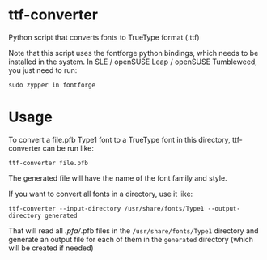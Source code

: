 # ttf-converter
Python script that converts fonts to TrueType format (.ttf)

Note that this script uses the fontforge python bindings, which needs
to be installed in the system. In SLE / openSUSE Leap / openSUSE
Tumbleweed, you just need to run:

```
sudo zypper in fontforge
```

# Usage

To convert a file.pfb Type1 font to a TrueType font in this directory,
ttf-converter can be run like:

```
ttf-converter file.pfb
```

The generated file will have the name of the font family and style.

If you want to convert all fonts in a directory, use it like:

 ```
 ttf-converter --input-directory /usr/share/fonts/Type1 --output-directory generated
 ```
 
 That will read all *.pfa/*.pfb files in the `/usr/share/fonts/Type1`
 directory and generate an output file for each of them in the `generated`
 directory (which will be created if needed)
